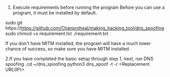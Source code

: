 1. Execute requirements before running the program
Before you can use a program, it must be installed by default.

sudo git https://https://github.com/Chanproheal/making_hacking_tool/dns_spoofing
sudo chmod +x requirement.txt
./requirement.txt

If you don't have MITM installed, the program will have a much lower chance of success,
so make sure you have MITM installed.


2.If you have completed the basic setup through step 1, next, run DNS spoofing.
cd ~/dns_spoofing
python3 dns_spoof -t <Target url> -r <Replacement URL(IP)>

